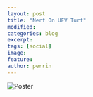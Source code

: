 ```yaml
---
layout: post
title: "Nerf On UFV Turf"
modified:
categories: blog
excerpt: 
tags: [social]
image:
feature:  
author: perrin
---
```


![Poster](http://www.ufvpsa.com/images/NerfonUFVTurfV1.png)
